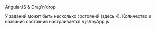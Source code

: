 AngularJS & Drag'n'drop

У заданий может быть несколько состояний (здесь 4).
Количество и названия состояний настраивается в js/myApp.js

